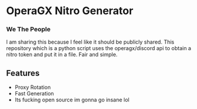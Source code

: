 # OperaGX Nitro Generator

### We The People
I am sharing this because I feel like it should be publicly shared.
This repository which is a python script uses the operagx/discord api to obtain a nitro token and put it in a file. Fair and simple.

## Features
* Proxy Rotation
* Fast Generation
* Its fucking open source
im gonna go insane lol
